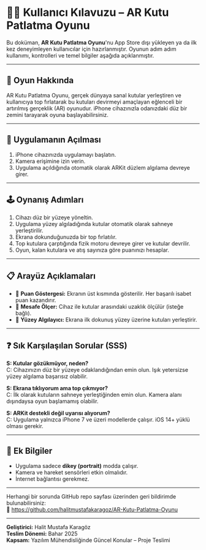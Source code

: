 # 🧑‍💻 Kullanıcı Kılavuzu – AR Kutu Patlatma Oyunu

Bu doküman, **AR Kutu Patlatma Oyunu**'nu App Store dışı yükleyen ya da ilk kez deneyimleyen kullanıcılar için hazırlanmıştır. Oyunun adım adım kullanımı, kontrolleri ve temel bilgiler aşağıda açıklanmıştır.

---

## 🎯 Oyun Hakkında

AR Kutu Patlatma Oyunu, gerçek dünyaya sanal kutular yerleştiren ve kullanıcıya top fırlatarak bu kutuları devirmeyi amaçlayan eğlenceli bir artırılmış gerçeklik (AR) oyunudur. iPhone cihazınızla odanızdaki düz bir zemini tarayarak oyuna başlayabilirsiniz.

---

## 📲 Uygulamanın Açılması

1. iPhone cihazınızda uygulamayı başlatın.  
2. Kamera erişimine izin verin.  
3. Uygulama açıldığında otomatik olarak ARKit düzlem algılama devreye girer.

---

## 🕹️ Oynanış Adımları

1. Cihazı düz bir yüzeye yöneltin.  
2. Uygulama yüzey algıladığında kutular otomatik olarak sahneye yerleştirilir.  
3. Ekrana dokunduğunuzda bir top fırlatılır.  
4. Top kutulara çarptığında fizik motoru devreye girer ve kutular devrilir.  
5. Oyun, kalan kutulara ve atış sayınıza göre puanınızı hesaplar.

---

## 📋 Arayüz Açıklamaları

- 🎯 **Puan Göstergesi:** Ekranın üst kısmında gösterilir. Her başarılı isabet puan kazandırır.  
- 📏 **Mesafe Ölçer:** Cihaz ile kutular arasındaki uzaklık ölçülür (isteğe bağlı).  
- 🔄 **Yüzey Algılayıcı:** Ekrana ilk dokunuş yüzey üzerine kutuları yerleştirir.

---

## ❓ Sık Karşılaşılan Sorular (SSS)

**S: Kutular gözükmüyor, neden?**  
C: Cihazınızın düz bir yüzeye odaklandığından emin olun. Işık yetersizse yüzey algılama başarısız olabilir.

**S: Ekrana tıklıyorum ama top çıkmıyor?**  
C: İlk olarak kutuların sahneye yerleştiğinden emin olun. Kamera alanı dışındaysa oyun başlamamış olabilir.

**S: ARKit destekli değil uyarısı alıyorum?**  
C: Uygulama yalnızca iPhone 7 ve üzeri modellerde çalışır. iOS 14+ yüklü olması gerekir.

---

## 📌 Ek Bilgiler

- Uygulama sadece **dikey (portrait)** modda çalışır.  
- Kamera ve hareket sensörleri etkin olmalıdır.  
- İnternet bağlantısı gerekmez.  

---

Herhangi bir sorunda GitHub repo sayfası üzerinden geri bildirimde bulunabilirsiniz:  
🔗 https://github.com/halitmustafakaragoz/AR-Kutu-Patlatma-Oyunu

---

**Geliştirici:** Halit Mustafa Karagöz  
**Teslim Dönemi:** Bahar 2025  
**Kapsam:** Yazılım Mühendisliğinde Güncel Konular – Proje Teslimi
